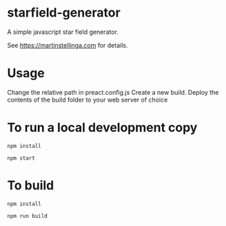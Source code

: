 # starfield-generator
A simple javascript star field generator.

See https://martinstellinga.com for details.

# Usage
Change the relative path in preact.config.js
Create a new build. Deploy the contents of the build folder to your web server of choice

# To run a local development copy
`npm install`

`npm start`

# To build
`npm install`

`npm run build`